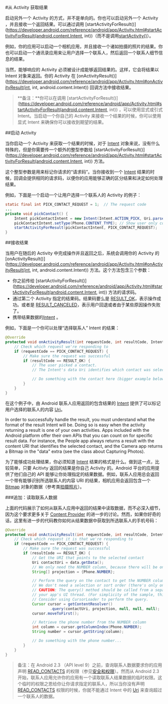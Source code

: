 #从 Activity 获取结果

启动另外一个 Activity 的方式，并不是单向的。你也可以启动另外一个 Activity ，并且接收一个返回结果。可以通过调用 [startActivityForResult()](https://developer.android.com/reference/android/app/Activity.html#startActivityForResult(android.content.Intent, int))（而不是调用[startActivity()](https://developer.android.com/reference/android/app/Activity.html#startActivity(android.content.Intent))）。

例如，你的应用可以启动一个相机应用，并且接收一个诸如拍摄的照片的结果。你也可以启动一个通讯录应用来让用户选择一个联系人，然后返回一个联系人细节信息的结果。

当然，能够响应的 Activity 必须被设计成能够返回结果的。这样，它会将结果以 Intent 对象来返回。你的 Activity 在 [onActivityResult()](https://developer.android.com/reference/android/app/Activity.html#onActivityResult(int, int, android.content.Intent)) 回调方法中接收结果。

> **备注：**你可以在调用 [startActivityForResult()](https://developer.android.com/reference/android/app/Activity.html#startActivityForResult(android.content.Intent, int)) ，可以使用显式或引式 Intent。当启动一个你自己的 Activity 来接收一个结果的时候，你可以使用显式 Intent 来确保你可以接收到期望的结果。

##启动 Activity

当你启动一个 Activity 来获取一个结果的时候，对于 [Intent](https://developer.android.com/reference/android/content/Intent.html) 对象来说，没有什么特殊的，但是你需要传一个额外的整型参数给 [startActivityForResult()](https://developer.android.com/reference/android/app/Activity.html#startActivityForResult(android.content.Intent, int)) 方法。

这个整型参数是用来标记你请求的“请求码”。当你接收到一个 [Intent](https://developer.android.com/reference/android/content/Intent.html) 结果的时候，回调会提供相同的请求码，以便你的应用能够正确的区分结果和决定如何处理结果。

例如，下面是一个启动一个让用户选择一个联系人的 Activity 的例子：

```Java
static final int PICK_CONTACT_REQUEST = 1;  // The request code
...
private void pickContact() {
    Intent pickContactIntent = new Intent(Intent.ACTION_PICK, Uri.parse("content://contacts"));
    pickContactIntent.setType(Phone.CONTENT_TYPE); // Show user only contacts w/ phone numbers
    startActivityForResult(pickContactIntent, PICK_CONTACT_REQUEST);
}
```

##接收结果

当用户在随后的 Activity 中完成操作并且返回之后，系统会调用你的 Activity 的 [onActivityResult()](https://developer.android.com/reference/android/app/Activity.html#onActivityResult(int, int, android.content.Intent)) 方法。这个方法包含三个参数：  
* 你之前传给 [startActivityForResult()](https://developer.android.com/reference/android/app/Activity.html#startActivityForResult(android.content.Intent, int)) 方法的请求码。
* 通过第二个 Activity 指定的结果码。结果码要么是 [RESULT_OK](https://developer.android.com/reference/android/app/Activity.html#RESULT_OK)，表示操作成功。或者是 [RESULT_CANCELED](https://developer.android.com/reference/android/app/Activity.html#RESULT_CANCELED)，表示用户回退或者由于某些原因操作失败了。
* 携带结果数据的[Intent](https://developer.android.com/reference/android/content/Intent.html) 。

例如，下面是一个你可以处理“选择联系人” Intent 的结果：  
```Java
@Override
protected void onActivityResult(int requestCode, int resultCode, Intent data) {
    // Check which request we're responding to
    if (requestCode == PICK_CONTACT_REQUEST) {
        // Make sure the request was successful
        if (resultCode == RESULT_OK) {
            // The user picked a contact.
            // The Intent's data Uri identifies which contact was selected.

            // Do something with the contact here (bigger example below)
        }
    }
}
```

在这个例子中，由 Android 联系人应用返回的包含结果的 [Intent](https://developer.android.com/reference/android/content/Intent.html) 提供了可以标记用户选择的联系人的内容 [Uri](https://developer.android.com/reference/android/net/Uri.html)。

In order to successfully handle the result, you must understand what the format of the result Intent will be. Doing so is easy when the activity returning a result is one of your own activities. Apps included with the Android platform offer their own APIs that you can count on for specific result data. For instance, the People app always returns a result with the content URI that identifies the selected contact, and the Camera app returns a Bitmap in the "data" extra (see the class about Capturing Photos).

为了能够成功处理结果，你必须知道 [Intent](https://developer.android.com/reference/android/content/Intent.html) 结果的格式是什么。做到这一点，比较简单，只要 Acitivty 返回的结果是你自己 Activity 的。Android 平台的应用提供了他们自己的 API 能够让你处理指定的结果数据。例如，联系人应用总会返回一个带有能够识别所选联系人的内容 URI 的结果，相机应用会返回包含一个 [Bitmap](https://developer.android.com/reference/android/graphics/Bitmap.html) 对象的数据（参考类[拍摄照片](https://developer.android.com/training/camera/index.html)）。

###追加：读取联系人数据

上面的代码展示了如何从联系人应用中返回的结果中读取数据，而不必深入细节，因为这个要求更多关于 [Content Provider](https://developer.android.com/guide/topics/providers/content-providers.html) 的进一步的讨论。然而，如果你好奇的话，这里有进一步的代码教你如何从结果数据中获取到所选联系人的手机号码：  

```Java
@Override
protected void onActivityResult(int requestCode, int resultCode, Intent data) {
    // Check which request it is that we're responding to
    if (requestCode == PICK_CONTACT_REQUEST) {
        // Make sure the request was successful
        if (resultCode == RESULT_OK) {
            // Get the URI that points to the selected contact
            Uri contactUri = data.getData();
            // We only need the NUMBER column, because there will be only one row in the result
            String[] projection = {Phone.NUMBER};

            // Perform the query on the contact to get the NUMBER column
            // We don't need a selection or sort order (there's only one result for the given URI)
            // CAUTION: The query() method should be called from a separate thread to avoid blocking
            // your app's UI thread. (For simplicity of the sample, this code doesn't do that.)
            // Consider using CursorLoader to perform the query.
            Cursor cursor = getContentResolver()
                    .query(contactUri, projection, null, null, null);
            cursor.moveToFirst();

            // Retrieve the phone number from the NUMBER column
            int column = cursor.getColumnIndex(Phone.NUMBER);
            String number = cursor.getString(column);

            // Do something with the phone number...
        }
    }
}
```


>备注：在 Android 2.3 （API level 9）之前，查询联系人数据要求你的应用声明 [READ_CONTACTS](https://developer.android.com/reference/android/Manifest.permission.html#READ_CONTACTS) 的权限（参见[安全和权限](https://developer.android.com/guide/topics/security/security.html)）。然而从 Android 2.3 开始，联系人应用允许你的应用有一个读取联系人结果数据的临时权限。这个临时的权限之恩给你让你请求指定的联系人，所以当你没有声明 [READ_CONTACTS](https://developer.android.com/reference/android/Manifest.permission.html#READ_CONTACTS) 权限的时候，你就不能通过 Intent 中的 [Uri](https://developer.android.com/reference/android/net/Uri.html) 来查询超过一个联系人的数据。















